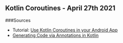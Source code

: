 ## Kotlin Coroutines - April 27th 2021 


###Sources 
- Tutorial: [Use Kotlin Coroutines in your Android App](https://developer.android.com/codelabs/kotlin-coroutines?continue=https%3A%2F%2Fdeveloper.android.com%2Fcourses%2Fpathways%2Fandroid-coroutines%23codelab-https%3A%2F%2Fdeveloper.android.com%2Fcodelabs%2Fkotlin-coroutines#4)
- [Generating Code via Annotations in Kotlin](https://willowtreeapps.com/ideas/generating-code-via-annotations-in-kotlin)
